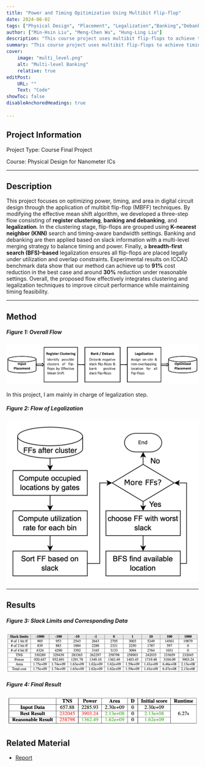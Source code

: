 ```yaml
---
title: "Power and Timing Opitimization Using Multibit Flip-flop" 
date: 2024-06-02
tags: ["Physical Design", "Placement", "Legalization","Banking","Debanking","Mean Shift"]
author: ["Min-Hsin Liu", "Meng-Chen Wu", "Hung-Ling Liu"]
description: "This course project uses multibit flip-flops to achieve timing, power, and area optimization. The topic is also Problem B of 2024 ICCAD contest."
summary: "This course project uses multibit flip-flops to achieve timing, power, and area optimization."
cover:
    image: "multi_level.png"
    alt: "Multi-level Banking"
    relative: true
editPost:
    URL: ""
    Text: "Code"
showToc: false
disableAnchoredHeadings: true

---
```

## Project Information
Project Type: Course Final Project

Course: Physical Design for Nanometer ICs

---

## Description

This project focuses on optimizing power, timing, and area in digital circuit design through the application of multibit flip-flop (MBFF) techniques. By modifying the effective mean shift algorithm, we developed a three-step flow consisting of **register clustering**, **banking and debanking**, and **legalization**. In the clustering stage, flip-flops are grouped using **K-nearest neighbor (KNN)** search and timing-aware bandwidth settings. Banking and debanking are then applied based on slack information with a multi-level merging strategy to balance timing and power. Finally, a **breadth-first search (BFS)–based** legalization ensures all flip-flops are placed legally under utilization and overlap constraints. Experimental results on ICCAD benchmark data show that our method can achieve up to **91%** cost reduction in the best case and around **30%** reduction under reasonable settings. Overall, the proposed flow effectively integrates clustering and legalization techniques to improve circuit performance while maintaining timing feasibility.


---
## Method


##### Figure 1: Overall Flow

![](overall_flow.jpg)

In this project, I am mainly in charge of legalization step.

##### Figure 2: Flow of Legalization

![](legal_flow.png)

---
## Results

##### Figure 3: Slack Limits and Corresponding Data

![](slack.png)

##### Figure 4: Final Result

![](results.png)


## Related Material

+ [Report](PD_Final_ProblemB.pdf)